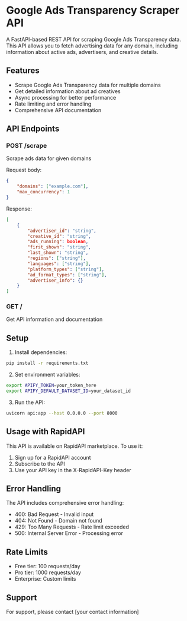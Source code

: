 # Google Ads Transparency Scraper API

A FastAPI-based REST API for scraping Google Ads Transparency data. This API allows you to fetch advertising data for any domain, including information about active ads, advertisers, and creative details.

## Features

- Scrape Google Ads Transparency data for multiple domains
- Get detailed information about ad creatives
- Async processing for better performance
- Rate limiting and error handling
- Comprehensive API documentation

## API Endpoints

### POST /scrape
Scrape ads data for given domains

Request body:
```json
{
    "domains": ["example.com"],
    "max_concurrency": 1
}
```

Response:
```json
[
    {
        "advertiser_id": "string",
        "creative_id": "string",
        "ads_running": boolean,
        "first_shown": "string",
        "last_shown": "string",
        "regions": ["string"],
        "languages": ["string"],
        "platform_types": ["string"],
        "ad_format_types": ["string"],
        "advertiser_info": {}
    }
]
```

### GET /
Get API information and documentation

## Setup

1. Install dependencies:
```bash
pip install -r requirements.txt
```

2. Set environment variables:
```bash
export APIFY_TOKEN=your_token_here
export APIFY_DEFAULT_DATASET_ID=your_dataset_id
```

3. Run the API:
```bash
uvicorn api:app --host 0.0.0.0 --port 8000
```

## Usage with RapidAPI

This API is available on RapidAPI marketplace. To use it:

1. Sign up for a RapidAPI account
2. Subscribe to the API
3. Use your API key in the X-RapidAPI-Key header

## Error Handling

The API includes comprehensive error handling:
- 400: Bad Request - Invalid input
- 404: Not Found - Domain not found
- 429: Too Many Requests - Rate limit exceeded
- 500: Internal Server Error - Processing error

## Rate Limits

- Free tier: 100 requests/day
- Pro tier: 1000 requests/day
- Enterprise: Custom limits

## Support

For support, please contact [your contact information] 